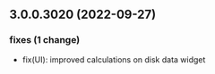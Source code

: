 ## 3.0.0.3020 (2022-09-27)

### fixes (1 change)

- fix(UI): improved calculations on disk data widget
